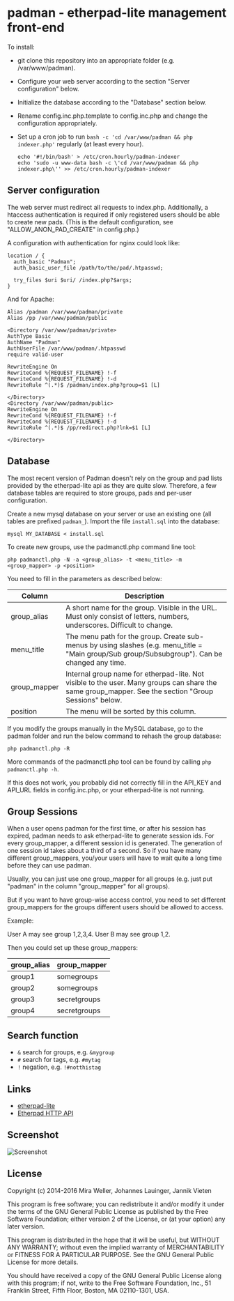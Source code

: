 # padman - etherpad-lite management front-end

To install:
* git clone this repository into an appropriate folder (e.g. /var/www/padman).
* Configure your web server according to the section "Server configuration" below.
* Initialize the database according to the "Database" section below.
* Rename config.inc.php.template to config.inc.php and change the configuration appropriately.
* Set up a cron job to run `bash -c 'cd /var/www/padman && php indexer.php'` regularly (at least every hour).
  
  ```
  echo '#!/bin/bash' > /etc/cron.hourly/padman-indexer
  echo 'sudo -u www-data bash -c \'cd /var/www/padman && php indexer.php\'' >> /etc/cron.hourly/padman-indexer
  ```

## Server configuration

The web server must redirect all requests to index.php. Additionally, a htaccess
authentication is required if only registered users should be able to create new
pads. (This is the default configuration, see "ALLOW_ANON_PAD_CREATE" in config.php.)

A configuration with authentication for nginx could look like:

```
location / {
  auth_basic "Padman";
  auth_basic_user_file /path/to/the/pad/.htpasswd;

  try_files $uri $uri/ /index.php?$args;
}
```

And for Apache:

```
Alias /padman /var/www/padman/private
Alias /pp /var/www/padman/public

<Directory /var/www/padman/private>
AuthType Basic
AuthName "Padman"
AuthUserFile /var/www/padman/.htpasswd
require valid-user

RewriteEngine On
RewriteCond %{REQUEST_FILENAME} !-f
RewriteCond %{REQUEST_FILENAME} !-d
RewriteRule ^(.*)$ /padman/index.php?group=$1 [L]

</Directory>
<Directory /var/www/padman/public>
RewriteEngine On
RewriteCond %{REQUEST_FILENAME} !-f
RewriteCond %{REQUEST_FILENAME} !-d
RewriteRule ^(.*)$ /pp/redirect.php?lnk=$1 [L]

</Directory>
```


## Database

The most recent version of Padman doesn't rely on the group and pad lists provided
by the etherpad-lite api as they are quite slow. Therefore, a few database tables are
required to store groups, pads and per-user configuration.

Create a new mysql database on your server or use an existing one (all tables are 
prefixed `padman_`). Import the file `install.sql` into the database:

    mysql MY_DATABASE < install.sql

To create new groups, use the padmanctl.php command line tool:

    php padmanctl.php -N -a <group_alias> -t <menu_title> -m <group_mapper> -p <position>

You need to fill in the parameters as described below:

| Column      | Description                                           |
|-------------|-------------------------------------------------------|
| group_alias | A short name for the group. Visible in the URL. Must only consist of letters, numbers, underscores. Difficult to change.  |
| menu_title  | The menu path for the group. Create sub-menus by using slashes (e.g. menu_title = "Main group/Sub group/Subsubgroup"). Can be changed any time. |
| group_mapper | Internal group name for etherpad-lite. Not visible to the user. Many groups can share the same group_mapper. See the section "Group Sessions" below. |
| position    | The menu will be sorted by this column. |

If you modify the groups manually in the MySQL database, go to the padman folder and run the below command to rehash the group database:

    php padmanctl.php -R

More commands of the padmanctl.php tool can be found by calling `php padmanctl.php -h`.

If this does not work, you probably did not correctly fill in the API_KEY and API_URL fields in  config.inc.php,
or your etherpad-lite is not running.


## Group Sessions

When a user opens padman for the first time, or after his session has expired, padman needs to
ask etherpad-lite to generate session ids. For every group_mapper, a different session id is generated.
The generation of one session id takes about a third of a second. So if you have many different 
group_mappers, you/your users will have to wait quite a long time before they can use padman.

Usually, you can just use one group_mapper for all groups (e.g. just put "padman" in the 
column "group_mapper" for all groups).

But if you want to have group-wise access control, you need to set different group_mappers for
the groups different users should be allowed to access.

Example:

User A may see group 1,2,3,4. User B may see group 1,2. 

Then you could set up these group_mappers:

| group_alias | group_mapper |
|-------------|--------------|
| group1      | somegroups    |
| group2      | somegroups    |
| group3      | secretgroups  |
| group4      | secretgroups  |


## Search function


* `&` search for groups, e.g. `&mygroup`
* `#` search for tags, e.g. `#mytag`
* `!` negation, e.g. `!#notthistag`

## Links

* [etherpad-lite](https://github.com/ether/etherpad-lite/)
* [Etherpad HTTP API](http://etherpad.org/doc/v1.4.1/#index_http_api)

## Screenshot

![Screenshot](http://u.dropme.de/5165/61a34f/Bildschirmfoto-2014-12-04-um-15.26.02.png)


## License

Copyright (c) 2014-2016 Mira Weller, Johannes Lauinger, Jannik Vieten

This program is free software; you can redistribute it and/or
modify it under the terms of the GNU General Public License
as published by the Free Software Foundation; either version 2
of the License, or (at your option) any later version.

This program is distributed in the hope that it will be useful,
but WITHOUT ANY WARRANTY; without even the implied warranty of
MERCHANTABILITY or FITNESS FOR A PARTICULAR PURPOSE.  See the
GNU General Public License for more details.

You should have received a copy of the GNU General Public License
along with this program; if not, write to the Free Software
Foundation, Inc., 51 Franklin Street, Fifth Floor, Boston, MA  02110-1301, USA.



